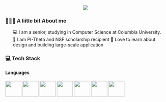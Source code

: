 
<p align="center">
  <img src="https://capsule-render.vercel.app/api?text=Hi%20There👋%I%20am%20Sumya👸&fontSize=40&animation=fadeIn&type=waving&color=gradient&height=100" />
</p>
<!-- - 🌱 I’m currently learning ...
- 👯 I’m looking to collaborate on ...
- 🤔 I’m looking for help with ...
- 💬 Ask me about ...
- 📫 How to reach me: ...
- 😄 Pronouns: ...
- ⚡ Fun fact: ...
-->
<div>
  <h3>  👨🏻‍💻 A liitle bit About me</h3>
  <ul>
     💻 I am a senior, studying in Computer Science at Columbia University.<br>
     🌟 I am PI-Theta and NSF scholarship recipient
     🤖 Love to learn about design and building large-scale application
  </ul>
  <h3> 💻 Tech Stack</h3>
  
  #### Languages
<img src = "https://raw.githubusercontent.com/marwin1991/profile-technology-icons/refs/heads/main/icons/python.png" width="50" height="50">
<img src = "https://raw.githubusercontent.com/marwin1991/profile-technology-icons/refs/heads/main/icons/c.png" width="50" height="50">
<img src = "https://raw.githubusercontent.com/marwin1991/profile-technology-icons/refs/heads/main/icons/c++.png" width="50" height="50">
<img src = "https://raw.githubusercontent.com/marwin1991/profile-technology-icons/refs/heads/main/icons/go.png" width="50" height="50">
<img src = "https://raw.githubusercontent.com/marwin1991/profile-technology-icons/refs/heads/main/icons/java.png" width="50" height="50">
<img src = "https://raw.githubusercontent.com/marwin1991/profile-technology-icons/refs/heads/main/icons/html.png" width="50" height="50">
<img src = "https://raw.githubusercontent.com/marwin1991/profile-technology-icons/refs/heads/main/icons/javascript.png" width="50" height="50">

 </div>

